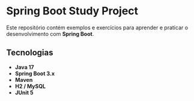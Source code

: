 # Spring Boot Study Project

Este repositório contém exemplos e exercícios para aprender e praticar o desenvolvimento com **Spring Boot**.

## Tecnologias

- **Java 17**
- **Spring Boot 3.x**
- **Maven**
- **H2 / MySQL**
- **JUnit 5**
